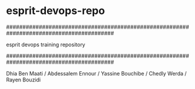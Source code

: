 # esprit-devops-repo

#########################################################################################

esprit devops training repository 

#########################################################################################

Dhia Ben Maati / 
Abdessalem Ennour / 
Yassine Bouchibe / 
Chedly Werda /
Rayen Bouzidi
